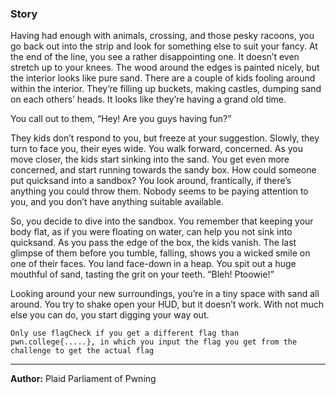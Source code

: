 ### Story
Having had enough with animals, crossing, and those pesky racoons, you go back out into the strip and look for something else to suit your fancy. At the end of the line, you see a rather disappointing one. It doesn’t even stretch up to your knees. The wood around the edges is painted nicely, but the interior looks like pure sand. There are a couple of kids fooling around within the interior. They’re filling up buckets, making castles, dumping sand on each others’ heads. It looks like they’re having a grand old time.

You call out to them, “Hey! Are you guys having fun?”

They kids don’t respond to you, but freeze at your suggestion. Slowly, they turn to face you, their eyes wide. You walk forward, concerned. As you move closer, the kids start sinking into the sand. You get even more concerned, and start running towards the sandy box. How could someone put quicksand into a sandbox? You look around, frantically, if there’s anything you could throw them. Nobody seems to be paying attention to you, and you don’t have anything suitable available.

So, you decide to dive into the sandbox. You remember that keeping your body flat, as if you were floating on water, can help you not sink into quicksand. As you pass the edge of the box, the kids vanish. The last glimpse of them before you tumble, falling, shows you a wicked smile on one of their faces. You land face-down in a heap. You spit out a huge mouthful of sand, tasting the grit on your teeth. “Bleh! Ptoowie!”

Looking around your new surroundings, you’re in a tiny space with sand all around. You try to shake open your HUD, but it doesn’t work. With not much else you can do, you start digging your way out.


`Only use flagCheck if you get a different flag than pwn.college{.....}, in which you input the flag you get from the challenge to get the actual flag`

---
**Author:** Plaid Parliament of Pwning